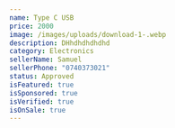 ```yaml
---
name: Type C USB
price: 2000
image: /images/uploads/download-1-.webp
description: DH﻿hdhdhdhdhd
category: Electronics
sellerName: Samuel
sellerPhone: "0740373021"
status: Approved
isFeatured: true
isSponsored: true
isVerified: true
isOnSale: true
---
```

